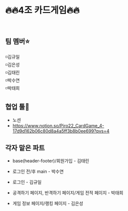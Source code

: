 # 🔥🔥4조 카드게임🔥🔥
<br>

## 팀 멤버⭐️
◽김규일<br>
◽김은성<br>
◽김태린<br>
◽박수연<br>
◽박태희<br>

## 협업 툴🔨
- 노션
- https://www.notion.so/Piro22_CardGame_4-17d9d162b06c80d8a4a5ff3b8b0ee699?pvs=4

## 각자 맡은 파트

- base(header-footer)/회원가입 - 김태린 <br>

- 로그인 전/후 main - 박수연<br>

- 로그인 - 김규일

- 공격하기 페이지, 반격하기 페이지/게임 전적 페이지 - 박태희<br>

- 게임 정보 페이지/랭킹 페이지 - 김은성<br>
